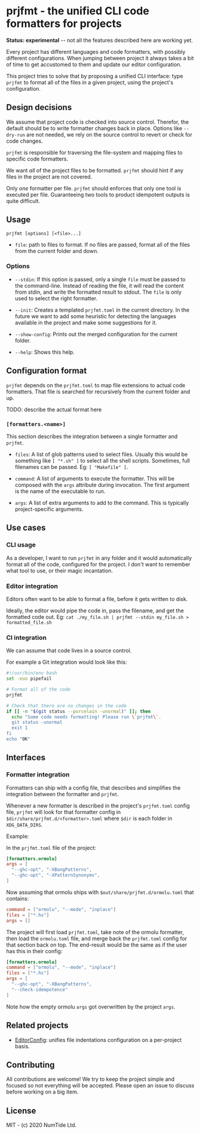 # prjfmt - the unified CLI code formatters for projects

**Status: experimental** -- not all the features described here are working
yet.

Every project has different languages and code formatters, with possibly
different configurations. When jumping between project it always takes a bit
of time to get accustomed to them and update our editor configuration.

This project tries to solve that by proposing a unified CLI interface: type
`prjfmt` to format all of the files in a given project, using the project's
configuration.

## Design decisions

We assume that project code is checked into source control. Therefor, the
default should be to write formatter changes back in place. Options like
`--dry-run` are not needed, we rely on the source control to revert or check
for code changes.

`prjfmt` is responsible for traversing the file-system and mapping files to
specific code formatters.

We want *all* of the project files to be formatted. `prjfmt` should hint if
any files in the project are not covered.

Only *one* formatter per file. `prjfmt` should enforces that only one tool is
executed per file. Guaranteeing two tools to product idempotent outputs is
quite difficult.

## Usage

```
prjfmt [options] [<file>...]
```

* `file`: path to files to format. If no files are passed, format all of the
          files from the current folder and down.

### Options

* `--stdin`: If this option is passed, only a single `file` must be passed to
  the command-line. Instead of reading the file, it will read the content from
  stdin, and write the formatted result to stdout. The `file` is only used to
  select the right formatter.

* `--init`: Creates a templated `prjfmt.toml` in the current directory. In the
    future we want to add some heuristic for detecting the languages available
    in the project and make some suggestions for it.

* `--show-config`: Prints out the merged configuration for the current folder.

* `--help`: Shows this help.

## Configuration format

`prjfmt` depends on the `prjfmt.toml` to map file extensions to actual code
formatters. That file is searched for recursively from the current folder and
up.

TODO: describe the actual format here

### `[formatters.<name>]`

This section describes the integration between a single formatter and
`prjfmt`.

* `files`: A list of glob patterns used to select files. Usually this would be
    something like `[ "*.sh" ]` to select all the shell scripts. Sometimes,
    full filenames can be passed. Eg: `[ "Makefile" ]`.

* `command`: A list of arguments to execute the formatter. This will be
    composed with the `args` attribute during invocation. The first argument
    is the name of the executable to run.

* `args`: A list of extra arguments to add to the command. This is typically
    project-specific arguments.

## Use cases

### CLI usage

As a developer, I want to run `prjfmt` in any folder and it would
automatically format all of the code, configured for the project. I don't want
to remember what tool to use, or their magic incantation.

### Editor integration

Editors often want to be able to format a file, before it gets written to disk.

Ideally, the editor would pipe the code in, pass the filename, and get the
formatted code out. Eg: `cat ./my_file.sh | prjfmt --stdin my_file.sh >
formatted_file.sh`

### CI integration

We can assume that code lives in a source control.

For example a Git integration would look like this:

```sh
#!/usr/bin/env bash
set -euo pipefail

# Format all of the code
prjfmt

# Check that there are no changes in the code
if [[ -n "$(git status --porcelain -unormal)" ]]; then
  echo "Some code needs formatting! Please run \`prjfmt\`.
  git status -unormal
  exit 1
fi
echo "OK"
```

## Interfaces

### Formatter integration

Formatters can ship with a config file, that describes and simplifies the
integration between the formatter and `prjfmt`.

Whenever a new formatter is described in the project's `prjfmt.toml` config
file, `prjfmt` will look for that formatter config in
`$dir/share/prjfmt.d/<formatter>.toml` where `$dir` is each folder in
`XDG_DATA_DIRS`.

Example:

In the `prjfmt.toml` file of the project:
```toml
[formatters.ormolu]
args = [
  "--ghc-opt", "-XBangPatterns",
  "--ghc-opt", "-XPatternSynonyms",
]
```

Now assuming that ormolu ships with `$out/share/prjfmt.d/ormolu.toml` that
contains:
```toml
command = ["ormolu", "--mode", "inplace"]
files = ["*.hs"]
args = []
```

The project will first load `prjfmt.toml`, take note of the ormolu formatter,
then load the `ormolu.toml` file, and merge back the `prjfmt.toml` config for
that section back on top. The end-result would be the same as if the user has
this in their config:
```toml
[formatters.ormolu]
command = ["ormolu", "--mode", "inplace"]
files = ["*.hs"]
args = [
  "--ghc-opt", "-XBangPatterns",
  "--check-idempotence"
]
```
Note how the empty ormolu `args` got overwritten by the project `args`.

## Related projects

* [EditorConfig](https://editorconfig.org/): unifies file indentations
  configuration on a per-project basis.

## Contributing

All contributions are welcome! We try to keep the project simple and focused
so not everything will be accepted. Please open an issue to discuss before
working on a big item.

## License

MIT - (c) 2020 NumTide Ltd.
